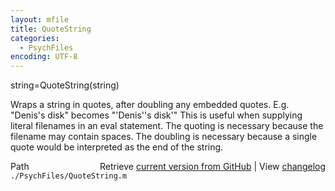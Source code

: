 ```yaml
---
layout: mfile
title: QuoteString
categories:
  - PsychFiles
encoding: UTF-8
---
```


string=QuoteString\(string\)

Wraps a string in quotes, after doubling any embedded quotes.
E.g. "Denis's disk" becomes "'Denis''s disk'"
This is useful when supplying literal filenames in an eval statement.
The quoting is necessary because the filename may contain spaces.
The doubling is necessary because a single quote would be interpreted
as the end of the string.


<div class="code_header" style="text-align:right;">
  <span style="float:left;">Path&nbsp;&nbsp;</span> <span class="counter">Retrieve <a href=
  "https://raw.github.com/Psychtoolbox-3/Psychtoolbox-3/beta/./PsychFiles/QuoteString.m">current version from GitHub</a> | View <a href=
  "https://github.com/Psychtoolbox-3/Psychtoolbox-3/commits/beta/./PsychFiles/QuoteString.m">changelog</a></span>
</div>
<div class="code">
  <code>./PsychFiles/QuoteString.m</code>
</div>
